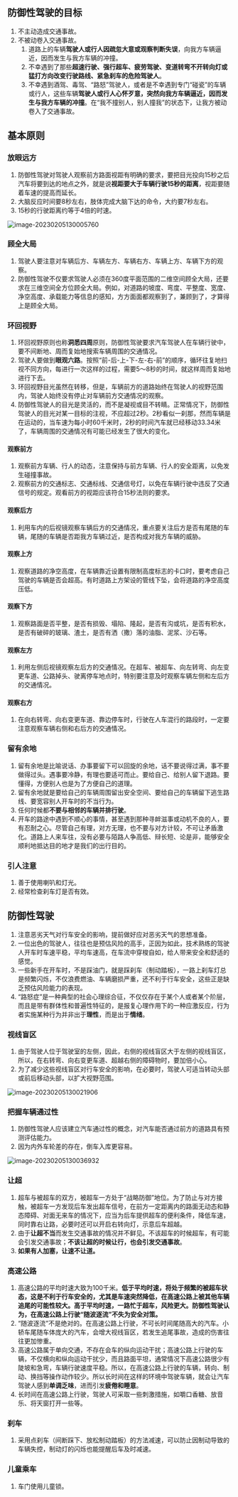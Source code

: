 

## 防御性驾驶的目标

1. 不主动造成交通事故。
2. 不被动卷入交通事故。
    1. 道路上的车辆**驾驶人或行人因疏忽大意或观察判断失误**，向我方车辆逼近，因而发生与我方车辆的冲撞。
    2. 不幸遇到了那些**超速行驶、强行超车、疲劳驾驶、变道转弯不开转向灯或猛打方向改变行驶路线、紧急刹车的危险驾驶人**。
    3. 不幸遇到酒驾、毒驾、“路怒”驾驶人，或者是不幸遇到专门“碰瓷”的车辆或行人，这些车辆**驾驶人或行人心怀歹意，突然向我方车辆逼近，因而发生与我方车辆的冲撞**。在“我不撞别人，别人撞我”的状态下，让我方被动卷入了交通事故。

## 基本原则

### 放眼远方

1. 防御性驾驶对驾驶人观察前方路面视距有明确的要求，要把目光投向15秒之后汽车将要到达的地点之外，就是说**视距要大于车辆行驶15秒的距离**，视距要随着车速的提高而延长。
2. 大脑反应时间要8秒左右，肢体完成大脑下达的命令，大约要7秒左右。
3. 15秒的行驶距离约等于4倍的时速。

![image-20230205130005760](https://cdn.jsdelivr.net/gh/yzngo/ImageHosting/img/202302051300806.png)

### 顾全大局

1. 驾驶人要注意对车辆后方、车辆左方、车辆右方、车辆上方、车辆下方的观察。
2. 防御性驾驶不仅要求驾驶人必须在360度平面范围的二维空间顾全大局，还要求在三维空间全方位顾全大局。例如，对道路的坡度、弯度、平整度、宽度、净空高度、承载能力等信息的感知，方方面面都观察到了，兼顾到了，才算得上是顾全大局。


### 环回视野

1. 环回视野原则也称**洞悉四周**原则，防御性驾驶要求汽车驾驶人在车辆行驶中，要不间断地、周而复始地搜索车辆周围的交通情况。
2. 驾驶人要做到**眼观六路**。按照“前-后-上-下-左-右-前”的顺序，循环往复地扫视不同方向，每进行一次这样的过程，需要5～8秒的时间，就这样周而复始地进行下去。
3. 环回视野目光虽然在转移，但是，车辆前方的道路始终在驾驶人的视野范围内，驾驶人始终没有停止对车辆前方交通情况的观察。
4. 防御性驾驶人的目光是灵活的，而不是凝视或目不转睛。正常情况下，防御性驾驶人的目光对某一目标的注视，不应超过2秒。2秒看似一刹那，然而车辆是在运动的，当车速为每小时60千米时，2秒的时间汽车就已经移动33.34米了，车辆周围的交通情况有可能已经发生了很大的变化。

#### 观察前方

1. 观察前方车辆、行人的动态，注意保持与前方车辆、行人的安全距离，以免发生碰撞事故。
2. 观察前方的交通标志、交通标线、交通信号灯，以免在车辆行驶中违反了交通信号的规定。观看前方的视距应该符合15秒法则的要求。

#### 观察后方

1. 利用车内的后视镜观察车辆后方的交通情况，重点要关注后方是否有尾随的车辆，尾随的车辆是否距我方车辆过近，是否构成对我方车辆的威胁。


#### 观察上方

1. 观察道路的净空高度，在车辆靠近设置有限制高度标志的卡口时，要考虑自己驾驶的车辆是否会超高。有时道路上方架设的管线下坠，会将道路的净空高度压低。

#### 观察下方

1. 观察路面是否平整，是否有损毁、塌陷、隆起，是否有沟或坑，是否有积水，是否有破碎的玻璃、渣土，是否有洒（撒）落的油脂、泥浆、沙石等。

#### 观察左方

1. 利用左侧后视镜观察左后方的交通情况。在超车、被超车、向左转弯、向左变更车道、公路掉头、驶离停车地点时，特别要注意及时观察车辆左侧和左后方的交通情况。

#### 观察右方

1. 在向右转弯、向右变更车道、靠边停车时，行驶在人车混行的路段时，一定要注意观察车辆右侧和右后方的交通情况。

### 留有余地

1. 留有余地是比喻说话、办事要留下可以回旋的余地，话不要说得过满，事不要做得过头。遇事要冷静，有理也要适可而止。要给自己、给别人留下退路。要懂得，方便别人也是为了方便自己的道理。
2. 留有余地就是要给自己的车辆周围留出安全空间、要给自己的车辆留下逃生路线、要宽容别人开车时的不当行为。
3. 任何时候都**不要与相邻的车辆并排行驶**。
4. 开车的路途中遇到不顺心的事情，甚至遇到那种寻衅滋事或动机不良的人，要有忍耐之心。尽管自己有理，对方无理，也不要与对方计较，不可让矛盾激化。道路上人来车往，没有必要与陌路人争高低、辩长短、论是非，能够安全顺利地抵达目的地才是我们的出行目的。


### 引人注意

1. 善于使用喇叭和灯光。
2. 经常检查刹车灯是否有效。



## 防御性驾驶

1. 注意恶劣天气对行车安全的影响，提前做好应对恶劣天气的思想准备。
2. 一位出色的驾驶人，往往也是预估风险的高手，正因为如此，技术熟练的驾驶人开车时车速平稳，平均车速高，在车流中穿梭自如，给人带来安全和舒适的感觉。
3. 一些新手在开车时，不是踩油门，就是踩刹车（制动踏板），一路上刹车灯总是频繁闪烁，不仅浪费燃油、车辆磨损严重，还不利于行车安全，这些正是缺乏预估风险能力的表现。
4. “路怒症”是一种典型的社会心理综合征，不仅仅存在于某个人或者某个阶层，而且是带有群体性和普遍性特征的，是报复心理作用下的一种应激反应，行为者实施某种行为并非出于**理性**，而是出于**情绪**。

### 视线盲区

1. 由于驾驶人位于驾驶室的左侧，因此，右侧的视线盲区大于左侧的视线盲区，所以，在右转弯、向右变更车道、超越右侧的障碍物时，要加倍小心。
2. 为了减少这些视线盲区对行车安全的影响，在必要时，驾驶人可适当转动头部或前后移动头部，以扩大视野范围。

![image-20230205130021906](https://cdn.jsdelivr.net/gh/yzngo/ImageHosting/img/202302051300004.png)


### 把握车辆通过性

1. 防御性驾驶人应该建立汽车通过性的概念，对汽车能否通过前方的道路具有预测评估能力。
2. 因为内外车轮差的存在，倒车入库更容易。

![image-20230205130036932](https://cdn.jsdelivr.net/gh/yzngo/ImageHosting/img/202302051300130.png)

### 让超

1. 超车与被超车的双方，被超车一方处于“战略防御”地位。为了防止与对方接触，被超车一方发现后车发出超车信号，在前方一定距离内的路面无动态和静态障碍、对面无来车的情况下，应当为后车提供超车的便利条件，降低车速，同时靠右让路，必要时还可以开启右转向灯，示意后车超越。
2. 由于**让超不当**而发生交通事故的情况并不鲜见。不该超车的时候超车，有可能会引发交通事故；**不该让超的时候让行，也会引发交通事故**。
3. **如果有人加塞，让速不让道。**

### 高速公路

1. 高速公路的平均时速大致为100千米。**低于平均时速，将处于频繁的被超车状态，这是不利于行车安全的，尤其是车速突然降低，在高速公路上被其他车辆追尾的可能性较大。高于平均时速，一路忙于超车，风险更大。防御性驾驶认为，在高速公路上行驶“随波逐流”不失为安全对策。**
2. “随波逐流”不是绝对的。在高速公路上行驶，不可长时间尾随高大的汽车。小轿车尾随车体庞大的汽车，会增大视线盲区，若发生追尾事故，造成的伤害往往更加惨重。
3. 高速公路属于单向交通，不存在会车的纵向运动干扰；高速公路上行驶的车辆，不仅横向和纵向运动干扰少，而且路面平坦，通常情况下高速公路很少有陡坡和急弯，车辆行驶速度平稳。所以，在高速公路上行驶的车辆，转向、制动、换挡等操作动作较少。所以长时间在这样的环境中驾驶车辆，就会让汽车驾驶人感到**单调乏味**，进而引发**疲倦和睡意**。
4. 长时间在高速公路上行驶，驾驶人可采取一些刺激措施，如嚼口香糖、放音乐、将天窗打开一些等。


### 刹车

1. 采用点刹车（间断踩下、放松制动踏板）的方法减速，可以防止因制动导致的车辆失控，制动灯的闪烁也能提醒后车及时减速。

### 儿童乘车

1. 车门使用儿童锁。
